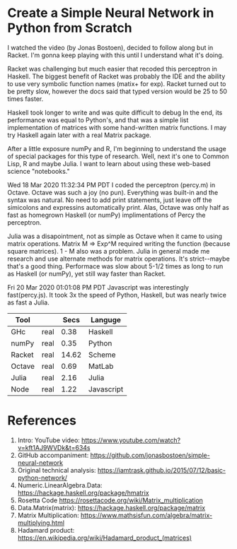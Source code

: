 
#	Create a Simple Neural Network in Python from Scratch

I watched the video (by Jonas Bostoen), decided to follow along but in Racket. I'm gonna keep playing
with this until I understand what it's doing. 

Racket was challenging but much easier that recoded this perceptron in Haskell.  The biggest benefit
of Racket was probably the IDE and the ability to use very symbolic function 
names (matix+ for exp). Racket turned out to be pretty slow, however the docs
said that typed version would be 25 to 50 times faster.

Haskell took longer to write and was quite difficult to debug  In the end, its
performance was equal to Python's, and that was a  simple list implementation of matrices
with some hand-written matrix functions.  I may try Haskell again later with a 
real Matrix package.

After a little exposure numPy and R, I'm beginning to understand the usage of special packages
for this type of research.  Well, next it's one to Common Lisp, R and  maybe Julia.
I want to learn about using these web-based science "notebooks." 

Wed 18 Mar 2020 11:32:34 PM PDT
I coded the perceptron (percy.m) in Octave.  Octave was such a joy (no pun). Everything was built-in and the syntax was natural. No need to add print statements, just leave off the simicolons and expressins automatically print. Alas, Octave was only half as fast as homegrown Haskell (or numPy) implimentations of Percy the perceptron. 

Julia was a disapointment, not as simple as Octave when it came to using matrix operations.  Matrix M => Exp^M required writing the function (because square matrices). 1 - M also was a problem. Julia in general made me research and use alternate methods for matrix operations.  It's strict--maybe that's a good thing.  Performace was slow about 5-1/2 times as long to run as Haskell (or numPy), yet still way faster than Racket. 

Fri 20 Mar 2020 01:01:08 PM PDT
Javascript was interestingly fast(percy.js). It took 3x the speed of Python, Haskell, but was nearly twice as fast a Julia. 


| Tool    |      | Secs  | Languge     |
|---------|------|-------|-------------|
| GHc     | real | 0.38  | Haskell     |
| numPy   | real | 0.35  | Python      |
| Racket  | real | 14.62 | Scheme      |
| Octave  | real | 0.69  | MatLab      |
| Julia   | real | 2.16  | Julia       |
| Node    | real | 1.22  | Javascript  |


# References #

1. Intro: YouTube video:        https://www.youtube.com/watch?v=kft1AJ9WVDk&t=634s
2. GitHub accompaniment:        https://github.com/jonasbostoen/simple-neural-network
8. Original technical analysis: https://iamtrask.github.io/2015/07/12/basic-python-network/
3. Numeric.LinearAlgebra.Data:  https://hackage.haskell.org/package/hmatrix
4. Rosetta Code                 https://rosettacode.org/wiki/Matrix_multiplication
5. Data.Matrix(matrix):         https://hackage.haskell.org/package/matrix
6. Matrix Multiplication:       https://www.mathsisfun.com/algebra/matrix-multiplying.html
7. Hadamard product:            https://en.wikipedia.org/wiki/Hadamard_product_(matrices)
